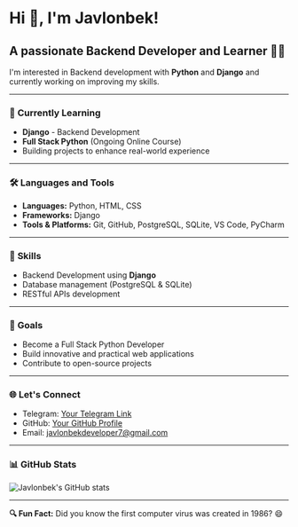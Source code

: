 # Hi 👋, I'm Javlonbek!

## A passionate Backend Developer and Learner 🧑‍💻

I'm interested in Backend development with **Python** and **Django** and currently working on improving my skills.

---

### 🌱 **Currently Learning**
- **Django** - Backend Development
- **Full Stack Python** (Ongoing Online Course)
- Building projects to enhance real-world experience

---

### 🛠️ **Languages and Tools**
- **Languages:** Python, HTML, CSS
- **Frameworks:** Django
- **Tools & Platforms:** Git, GitHub, PostgreSQL, SQLite, VS Code, PyCharm

---

### 🚀 **Skills**
- Backend Development using **Django**
- Database management (PostgreSQL & SQLite)
- RESTful APIs development

---

### 🎯 **Goals**
- Become a Full Stack Python Developer
- Build innovative and practical web applications
- Contribute to open-source projects

---

### 🌐 **Let's Connect**
- Telegram: [Your Telegram Link](https://t.me/JavlonbekDeveloper1)
- GitHub: [Your GitHub Profile](https://github.com/Javlonbek0205)
- Email: javlonbekdeveloper7@gmail.com

---

### 📊 **GitHub Stats**
![Javlonbek's GitHub stats](https://github-readme-stats.vercel.app/api?username=Javlonbek0205&show_icons=true&theme=tokyonight)

---

**🔍 Fun Fact:** Did you know the first computer virus was created in 1986? 😄
